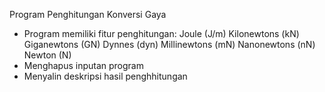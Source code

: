 Program Penghitungan Konversi Gaya

- Program memiliki fitur penghitungan:
Joule (J/m)
Kilonewtons (kN)
Giganewtons (GN)
Dynnes (dyn)
Millinewtons (mN)
Nanonewtons (nN)
Newton (N)
- Menghapus inputan program
- Menyalin deskripsi hasil penghhitungan
